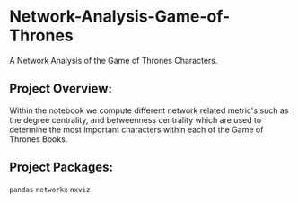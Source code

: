 # Network-Analysis-Game-of-Thrones

A Network Analysis of the Game of Thrones Characters.

## Project Overview:

Within the notebook we compute different network related metric's such as the degree centrality, and betweenness centrality
which are used to determine the most important characters within each of the Game of Thrones Books. 

## Project Packages:

`pandas`
`networkx`
`nxviz`
